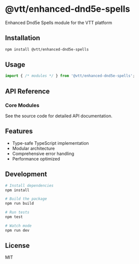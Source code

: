 # @vtt/enhanced-dnd5e-spells

Enhanced Dnd5e Spells module for the VTT platform

## Installation

```bash
npm install @vtt/enhanced-dnd5e-spells
```

## Usage

```typescript
import { /* modules */ } from '@vtt/enhanced-dnd5e-spells';
```

## API Reference

### Core Modules

See the source code for detailed API documentation.

## Features

- Type-safe TypeScript implementation
- Modular architecture
- Comprehensive error handling
- Performance optimized

## Development

```bash
# Install dependencies
npm install

# Build the package
npm run build

# Run tests
npm test

# Watch mode
npm run dev
```

## License

MIT
